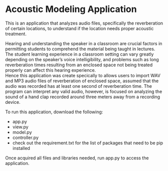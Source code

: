 # Acoustic Modeling Application
This is an application that analyzes audio files, specifically the reverberation of certain locations, to understand if the location needs proper acoustic treatment. <br />

Hearing and understanding the speaker in a classroom are crucial factors in permitting students to comprehend the material being taught in lectures. The student learning experience in a classroom setting can vary greatly depending on the speaker’s voice intelligibility, and problems such as long reverberation times resulting from an enclosed space not being treated properly can affect this hearing experience. <br />
Hence this application was create specically to allows users to import WAV and MP3 audio files of reverberation of enclosed space, assumed that the audio was recorded has at least one second of reverberation time. The program can interpret any valid audio, however, is focused on analyzing the sound of a hand clap recorded around three meters away from a recording device. <br />

To run this application, download the following:
- app.py
- view.py
- model.py
- controller.py
- check out the requirement.txt for the list of packages that need to be pip installed

Once acquired all files and libraries needed, run app.py to access the application.
